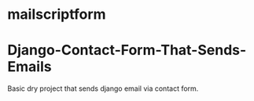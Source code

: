 # mailscriptform
# Django-Contact-Form-That-Sends-Emails
Basic dry project that sends django email via contact form. 
